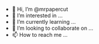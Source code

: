 - 👋 Hi, I’m @mrpapercut
- 👀 I’m interested in ...
- 🌱 I’m currently learning ...
- 💞️ I’m looking to collaborate on ...
- 📫 How to reach me ...

<!---
mrpapercut/mrpapercut is a ✨ special ✨ repository because its `README.md` (this file) appears on your GitHub profile.
You can click the Preview link to take a look at your changes.
--->

